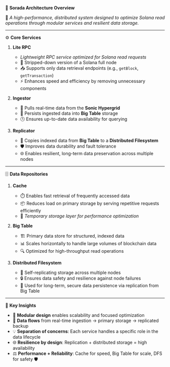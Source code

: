 🧠 **Sorada Architecture Overview**  


🔹 *A high-performance, distributed system designed to optimize Solana read operations through modular services and resilient data storage.*

---

⚙️ **Core Services**

1. **Lite RPC**  
   - *Lightweight RPC service optimized for Solana read requests*  
   - 🚀 Stripped-down version of a Solana full node  
   - 📥 Supports only data retrieval endpoints (e.g., `getBlock`, `getTransaction`)  
   - ⚡ Enhances speed and efficiency by removing unnecessary components  

2. **Ingestor**  
   - 🔄 Pulls real-time data from the **Sonic Hypergrid**  
   - 💾 Persists ingested data into **Big Table** storage  
   - 🕒 Ensures up-to-date data availability for querying  

3. **Replicator**  
   - 🔁 Copies indexed data from **Big Table** to a **Distributed Filesystem**  
   - 🛡️ Improves data durability and fault tolerance  
   - 🌐 Enables resilient, long-term data preservation across multiple nodes  

---

🗄️ **Data Repositories**

1. **Cache**  
   - ⏱️ Enables fast retrieval of frequently accessed data  
   - 📦 Reduces load on primary storage by serving repetitive requests efficiently  
   - 🔄 *Temporary storage layer for performance optimization*

2. **Big Table**  
   - 🏗️ Primary data store for structured, indexed data  
   - 📊 Scales horizontally to handle large volumes of blockchain data  
   - 🔍 Optimized for high-throughput read operations  

3. **Distributed Filesystem**  
   - 🧩 Self-replicating storage across multiple nodes  
   - 🔒 Ensures data safety and resilience against node failures  
   - 📁 Used for long-term, secure data persistence via replication from Big Table  

---

🎯 **Key Insights**

- 🧩 **Modular design** enables scalability and focused optimization  
- 🔁 **Data flows** from real-time ingestion → primary storage → replicated backup  
- 💡 **Separation of concerns**: Each service handles a specific role in the data lifecycle  
- 🌐 **Resilience by design**: Replication + distributed storage = high availability  
- ⚖️ **Performance + Reliability**: Cache for speed, Big Table for scale, DFS for safety 🛡️